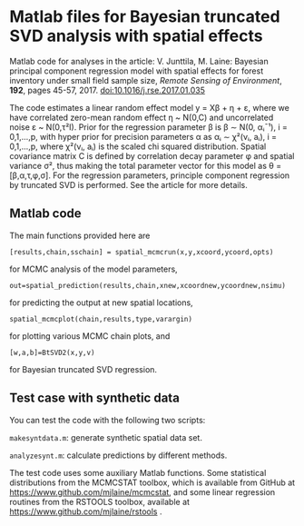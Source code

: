 # Matlab files for Bayesian truncated SVD analysis with spatial effects

Matlab code for analyses in the article:
V. Junttila, M. Laine: Bayesian principal component regression model with spatial effects for forest inventory under small field sample size, *Remote Sensing of Environment*, **192**,
pages 45-57, 2017. [doi:10.1016/j.rse.2017.01.035](https://doi.org/10.1016/j.rse.2017.01.035)

The code estimates a linear random effect model y = Xβ + η + ε, where we have correlated zero-mean random effect η ~ N(0,C) and uncorrelated noise ε ~ N(0,τ²I). Prior for the regression parameter β is β ∼ N(0, αᵢ¯¹), i = 0,1,...,p, with hyper prior for precision parameters α as αᵢ ∼ χ²(νᵢ, aᵢ), i = 0,1,...,p, where χ²(νᵢ, aᵢ) is the scaled chi squared distribution. Spatial covariance matrix C is defined by correlation decay parameter φ and spatial variance σ², thus making the total parameter vector for this model as θ = [β,α,τ,φ,σ]. For the regression parameters, principle component regression by truncated SVD is performed. See the article for more details.

## Matlab code

The main functions provided here are

```
[results,chain,sschain] = spatial_mcmcrun(x,y,xcoord,ycoord,opts)
```

for MCMC analysis of the model parameters,

```
out=spatial_prediction(results,chain,xnew,xcoordnew,ycoordnew,nsimu)
```

for predicting the output at new spatial locations,

```
spatial_mcmcplot(chain,results,type,varargin)
```

for plotting various MCMC chain plots, and

```
[w,a,b]=BtSVD2(x,y,v)
```

for Bayesian truncated SVD regression.


## Test case with synthetic data

You can test the code with the following two scripts:

`makesyntdata.m`: generate synthetic spatial data set.

`analyzesynt.m`: calculate predictions by different methods.

The test code uses some auxiliary Matlab functions. Some statistical distributions from the MCMCSTAT toolbox, which is available from GitHub at
<https://www.github.com/mjlaine/mcmcstat>, and
some linear regression routines from the RSTOOLS toolbox, available at
<https://www.github.com/mjlaine/rstools> .

